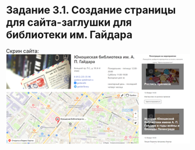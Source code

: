 # Задание 3.1. Создание страницы для сайта-заглушки для библиотеки им. Гайдара
Скрин сайта:
![Сайт](3.1.png)
